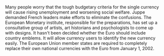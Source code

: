 Many people worry that the tough budgetary criteria for the single currency will cause rising unemployment and worsening social welfare.
Juppe demanded French leaders make efforts to eliminate the confusions.
The European Monetary institute, responsible for the preparations, has set up a consultative group of artists, art historians and psychologists to come up with designs.
It hasn't been decided whether the Euro should include country emblems.
It will allow currency users to identify the new currency easily.
The European Union member states are required to completely replace their own national currencies with the Euro from January 1, 2002.
